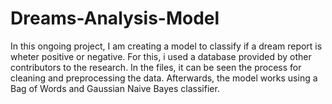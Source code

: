 # Dreams-Analysis-Model

In this ongoing project, I am creating a model to classify if a dream report is wheter positive or negative.
For this, i used a database provided by other contributors to the research. 
In the files, it can be seen the process for cleaning and preprocessing the data. Afterwards, the model works using a Bag of Words and Gaussian Naive Bayes classifier.
